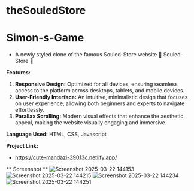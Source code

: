 # theSouledStore
# Simon-s-Game
- A newly styled clone of the famous Souled-Store website
🎉 Souled-Store 🎉


**Features:**

1. **Responsive Design:** Optimized for all devices, ensuring seamless access to the platform across desktops, tablets, and mobile devices.
2. **User-Friendly Interface:** An intuitive, minimalistic design that focuses on user experience, allowing both beginners and experts to navigate effortlessly.
3. **Parallax Scrolling:** Modern visual effects that enhance the aesthetic appeal, making the website visually engaging and immersive.



**Language Used:** HTML, CSS, Javascript



**Project Link:**

- https://cute-mandazi-39013c.netlify.app/

** Screenshot **
![Screenshot 2025-03-22 144153](https://github.com/user-attachments/assets/94445565-ec87-429d-ad49-86df12535d37)
![Screenshot 2025-03-22 144215](https://github.com/user-attachments/assets/8e5f1aad-6822-4dad-a25b-27a297f1f8ca)
![Screenshot 2025-03-22 144234](https://github.com/user-attachments/assets/06e278e6-c7bd-41dd-8f4e-c146923bf0cb)
![Screenshot 2025-03-22 144251](https://github.com/user-attachments/assets/64d3fa2c-f82c-4b37-ad21-6bbce2518884)



